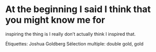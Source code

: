 # At the beginning I said I think that you might know me for
inspiring the thing is I really don’t actually think I inspired that.

Étiquettes: Joshua Goldberg
Sélection multiple: double gold, gold